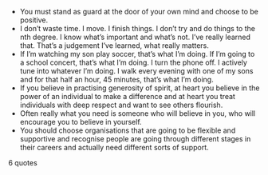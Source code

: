  - You must stand as guard at the door of your own mind and choose to be positive.
 - I don’t waste time. I move. I finish things. I don’t try and do things to the nth degree. I know what’s important and what’s not. I’ve really learned that. That’s a judgement I’ve learned, what really matters.
 - If I’m watching my son play soccer, that’s what I’m doing. If I’m going to a school concert, that’s what I’m doing. I turn the phone off. I actively tune into whatever I’m doing. I walk every evening with one of my sons and for that half an hour, 45 minutes, that’s what I’m doing.
 - If you believe in practising generosity of spirit, at heart you believe in the power of an individual to make a difference and at heart you treat individuals with deep respect and want to see others flourish.
 - Often really what you need is someone who will believe in you, who will encourage you to believe in yourself.
 - You should choose organisations that are going to be flexible and supportive and recognise people are going through different stages in their careers and actually need different sorts of support.

6 quotes